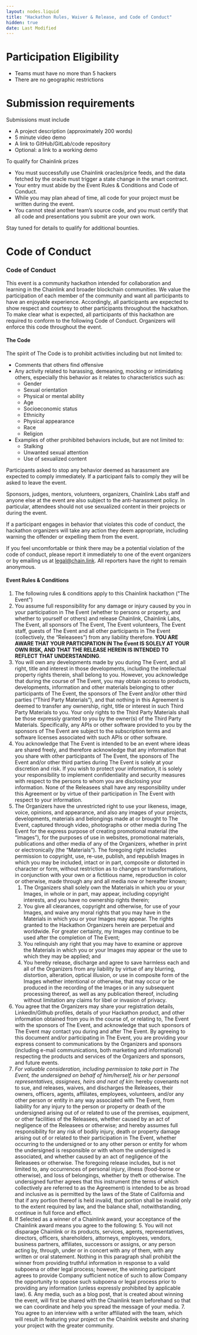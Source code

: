 ```yaml
---
layout: nodes.liquid
title: "Hackathon Rules, Waiver & Release, and Code of Conduct"
hidden: true
date: Last Modified
---
```

# Participation Eligibility



*   Teams must have no more than 5 hackers
*   There are no geographic restrictions


# Submission requirements

Submissions must include



*   A project description (approximately 200 words)
*   5 minute video demo
*   A link to GitHub/GitLab/code repository
*   Optional: a link to a working demo

To qualify for Chainlink prizes



*   You must successfully use Chainlink oracles/price feeds, and the data fetched by the oracle must trigger a state change in the smart contract.
*   Your entry must abide by the Event Rules & Conditions and Code of Conduct.
*   While you may plan ahead of time, all code for your project must be written during the event.
*   You cannot steal another team’s source code, and you must certify that all code and presentations you submit are your own work.

Stay tuned for details to qualify for additional bounties. 


# Code of Conduct 


### **Code of Conduct**

This event is a community hackathon intended for collaboration and learning in the Chainlink and broader blockchain communities. We value the participation of each member of the community and want all participants to have an enjoyable experience. Accordingly, all participants are expected to show respect and courtesy to other participants throughout the hackathon. To make clear what is expected, all participants of this hackathon are required to conform to the following Code of Conduct. Organizers will enforce this code throughout the event.


#### **The Code**

The spirit of The Code is to prohibit activities including but not limited to:



*   Comments that others find offensive
*   Any activity related to harassing, demeaning, mocking or intimidating others, especially this behavior as it relates to characteristics such as:
    *   Gender
    *   Sexual orientation
    *   Physical or mental ability
    *   Age
    *   Socioeconomic status
    *   Ethnicity
    *   Physical appearance
    *   Race
    *   Religion
*   Examples of other prohibited behaviors include, but are not limited to:
    *   Stalking
    *   Unwanted sexual attention
    *   Use of sexualized content

Participants asked to stop any behavior deemed as harassment are expected to comply immediately. If a participant fails to comply they will be asked to leave the event.

Sponsors, judges, mentors, volunteers, organizers, Chainlink Labs staff and anyone else at the event are also subject to the anti-harassment policy. In particular, attendees should not use sexualized content in their projects or during the event.

If a participant engages in behavior that violates this code of conduct, the hackathon organizers will take any action they deem appropriate, including warning the offender or expelling them from the event.

If you feel uncomfortable or think there may be a potential violation of the code of conduct, please report it immediately to one of the event organizers or by emailing us at legal@chain.link. All reporters have the right to remain anonymous.

 


#### **Event Rules & Conditions**



1. The following rules & conditions apply to this Chainlink hackathon ("The Event")
2. You assume full responsibility for any damage or injury caused by you in your participation in The Event (whether to persons or property, and whether to yourself or others) and release Chainlink, Chainlink Labs, The Event, all sponsors of The Event, The Event volunteers, The Event staff, guests of The Event and all other participants in The Event (collectively, the “Releasees”) from any liability therefore. **YOU ARE AWARE THAT YOUR PARTICIPATION IN The Event IS SOLELY AT YOUR OWN RISK, AND THAT THE RELEASE HEREIN IS INTENDED TO REFLECT THAT UNDERSTANDING**.
3. You will own any developments made by you during The Event, and all right, title and interest in those developments, including the intellectual property rights therein, shall belong to you. However, you acknowledge that during the course of The Event, you may obtain access to products, developments, information and other materials belonging to other participants of The Event, the sponsors of The Event and/or other third parties (“Third Party Materials”), and that nothing in this Agreement is deemed to transfer any ownership, right, title or interest in such Third Party Materials to you. Your only rights to the Third Party Materials shall be those expressly granted to you by the owner(s) of the Third Party Materials. Specifically, any APIs or other software provided to you by the sponsors of The Event are subject to the subscription terms and software licenses associated with such APIs or other software.
4. You acknowledge that The Event is intended to be an event where ideas are shared freely, and therefore acknowledge that any information that you share with other participants of The Event, the sponsors of The Event and/or other third parties during The Event is solely at your discretion and risk. If you wish to protect your information, it is solely your responsibility to implement confidentiality and security measures with respect to the persons to whom you are disclosing your information. None of the Releasees shall have any responsibility under this Agreement or by virtue of their participation in The Event with respect to your information.
5. The Organizers have the unrestricted right to use your likeness, image, voice, opinions, and appearance, and also any images of your projects, developments, materials and belongings made at or brought to The Event, captured through video, photographs or other media during The Event for the express purpose of creating promotional material (the “Images”), for the purposes of use in websites, promotional materials, publications and other media of any of the Organizers, whether in print or electronically (the “Materials”). The foregoing right includes permission to copyright, use, re-use, publish, and republish Images in which you may be included, intact or in part, composite or distorted in character or form, without restriction as to changes or transformations, in conjunction with your own or a fictitious name, reproduction in color or otherwise, made through any and all media now or hereafter known;
    1. The Organizers shall solely own the Materials in which you or your Images, in whole or in part, may appear, including copyright interests, and you have no ownership rights therein;
    2. You give all clearances, copyright and otherwise, for use of your Images, and waive any moral rights that you may have in the Materials in which you or your Images may appear. The rights granted to the Hackathon Organizers herein are perpetual and worldwide. For greater certainty, my Images may continue to be used after the completion of The Event;
    3. You relinquish any right that you may have to examine or approve the Materials in which you or your Images may appear or the use to which they may be applied; and
    4. You hereby release, discharge and agree to save harmless each and all of the Organizers from any liability by virtue of any blurring, distortion, alteration, optical illusion, or use in composite form of the Images whether intentional or otherwise, that may occur or be produced in the recording of the Images or in any subsequent processing thereof, as well as any publication thereof, including without limitation any claims for libel or invasion of privacy.
6. You agree that the Organizers may share your registration details, LinkedIn/Github profiles, details of your Hackathon product, and other information obtained from you in the course of, or relating to, The Event with the sponsors of The Event, and acknowledge that such sponsors of The Event may contact you during and after The Event. By agreeing to this document and/or participating in The Event, you are providing your express consent to communications by the Organizers and sponsors (including e-mail communications, both marketing and informational) respecting the products and services of the Organizers and sponsors, and future events.
7. _For valuable consideration, including permission to take part in The Event, the undersigned on behalf of him/herself, his or her personal representatives, assignees, heirs and next of kin:_ hereby covenants not to sue, and releases, waives, and discharges the Releasees, their owners, officers, agents, affiliates, employees, volunteers, and/or any other person or entity in any way associated with The Event, from liability for any injury to the person or property or death of the undersigned arising out of or related to use of the premises, equipment, or other facilities of the Releasees, whether caused by an act of negligence of the Releasees or otherwise; and hereby assumes full responsibility for any risk of bodily injury, death or property damage arising out of or related to their participation in The Event, whether occurring to the undersigned or to any other person or entity for whom the undersigned is responsible or with whom the undersigned is associated, and whether caused by an act of negligence of the Releasees or otherwise. The foregoing release includes, but is not limited to, any occurrences of personal injury, illness (food-borne or otherwise), and loss of belongings, whether by theft or otherwise. The undersigned further agrees that this instrument (the terms of which collectively are referred to as the Agreement) is intended to be as broad and inclusive as is permitted by the laws of the State of California and that if any portion thereof is held invalid, that portion shall be invalid only to the extent required by law, and the balance shall, notwithstanding, continue in full force and effect.
8. If Selected as a winner of a Chainlink award, your acceptance of the Chainlink award means you agree to the following:
    5. You will not disparage Chainlink or its products, services, agents, representatives, directors, officers, shareholders, attorneys, employees, vendors, business partners, affiliates, successors or assigns, or any person acting by, through, under or in concert with any of them, with any written or oral statement.  Nothing in this paragraph shall prohibit the winner from providing truthful information in response to a valid subpoena or other legal process; however, the winning participant agrees to provide Company sufficient notice of such to allow Company the opportunity to oppose such subpoena or legal process prior to providing any information (unless expressly prohibited by applicable law).
    6. Any media, such as a blog post, that is created about winning the event, will first be shared with the Chainlink team beforehand so that we can coordinate and help you spread the message of your media. 
    7. You agree to an interview with a writer affiliated with the team, which will result in featuring your project on the Chainlink website and sharing your project with the greater community.